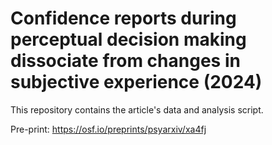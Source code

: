 # Confidence reports during perceptual decision making dissociate from changes in subjective experience (2024)
This repository contains the article's data and analysis script.

Pre-print: https://osf.io/preprints/psyarxiv/xa4fj
